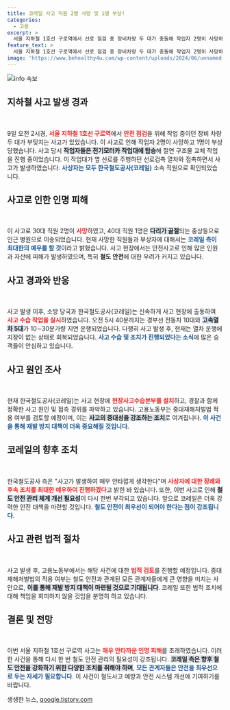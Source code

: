 ```yaml
---
title: 코레일 사고 직원 2명 사망 및 1명 부상!
categories:
  - 고용
excerpt: >
  서울 지하철 1호선 구로역에서 선로 점검 중 장비차량 두 대가 충돌해 작업자 2명이 사망하고 1명이 부상을 당하는 사고가 발생했다. 코레일은 사고 원인 조사에 착수했다.
feature_text: >
  서울 지하철 1호선 구로역에서 선로 점검 중 장비차량 두 대가 충돌해 작업자 2명이 사망하고 1명이 부상을 당하는 사고가 발생했다. 코레일은 사고 원인 조사에 착수했다.
image: 'https://www.behealthy4u.com/wp-content/uploads/2024/06/unnamed-file.png'
---
```


<p><img src="https://www.behealthy4u.com/wp-content/uploads/2024/06/unnamed-file.png" alt="info 속보" /></p>

<h2 data-ke-size="size26">지하철 사고 발생 경과</h2>

<p data-ke-size="size16">&nbsp;</p>

<p>9일 오전 2시경, <b><span style="color: #ee2323;">서울 지하철 1호선 구로역</span></b>에서 <b><span style="color: #ee2323;">안전 점검</span></b>을 위해 작업 중이던 장비 차량 두 대가 부딪치는 사고가 있었습니다. 이 사고로 인해 작업자 2명이 사망하고 1명이 부상당했습니다. 사고 당시 <b><span style="background-color: #21538527;">작업자들은 전기모터카 작업대에 탑승</span></b>해 절연 구조물 교체 작업을 진행 중이었습니다. 이 작업대가 옆 선로를 주행하던 선로검측 열차와 접촉하면서 사고가 발생하였습니다. <b><span style="color: #1a5490;">사상자는 모두 한국철도공사(코레일)</span></b> 소속 직원으로 확인되었습니다.</p>

<h2 data-ke-size="size26">사고로 인한 인명 피해</h2>

<p data-ke-size="size16">&nbsp;</p>

<p>이 사고로 30대 직원 2명이 <b><span style="color: #ee2323;">사망</span></b>하였고, 40대 직원 1명은 <b><span style="background-color: #21538527;">다리가 골절</span></b>되는 중상동으로 인근 병원으로 이송되었습니다. 현재 사망한 직원들과 부상자에 대해서는 <b><span style="color: #1a5490;">코레일 측이 최대한의 예우를 할 것</span></b>이라고 밝혔습니다. 사고 현장에서는 안전사고로 인해 많은 인원과 자산에 피해가 발생하였으며, 특히 <b>철도 안전</b>에 대한 우려가 커지고 있습니다.</p>

<h2 data-ke-size="size26">사고 경과와 반응</h2>

<p data-ke-size="size16">&nbsp;</p>

<p>사고 발생 이후, 소방 당국과 한국철도공사(코레일)는 신속하게 사고 현장에 출동하여 <b><span style="color: #ee2323;">사고 수습 작업을 실시</span></b>하였습니다. 오전 5시 40분까지는 경부선 전동차 10대와 <b><span style="background-color: #21538527;">고속열차 5대</span></b>가 10∼30분가량 지연 운행되었습니다. 다행히 사고 발생 후, 현재는 열차 운행에 지장이 없는 상태로 회복되었습니다. <b><span style="color: #1a5490;">사고 수습 및 조치가 진행되었다는 소식</span></b>에 많은 승객들이 안심하고 있습니다.</p>

<h2 data-ke-size="size26">사고 원인 조사</h2>

<p data-ke-size="size16">&nbsp;</p>

<p>현재 한국철도공사(코레일)는 사고 현장에 <b><span style="color: #ee2323;">현장사고수습본부를 설치</span></b>하고, 경찰과 함께 정확한 사고 원인 및 접촉 경위를 파악하고 있습니다. 고용노동부는 중대재해처벌법 적용 여부를 검토할 예정이며, 이는 <b><span style="background-color: #21538527;">사고의 중대성을 강조하는 조치</span></b>로 여겨집니다. <b><span style="color: #1a5490;">이 사건을 통해 재발 방지 대책이 더욱 중요해질 것입니다</span></b>.</p>

<h2 data-ke-size="size26">코레일의 향후 조치</h2>

<p data-ke-size="size16">&nbsp;</p>

<p>한국철도공사 측은 "사고가 발생하여 매우 안타깝게 생각한다"며 <b><span style="color: #ee2323;">사상자에 대한 장례와 후속 조치를 최대한 예우하여 진행하겠다</span></b>고 밝힌 바 있습니다. 또한, 이번 사고로 인해 <b><span style="background-color: #21538527;">철도 안전 관리 체계 개선 필요성</span></b>이 다시 한번 부각되고 있습니다. 앞으로 코레일은 더욱 강력한 안전 대책을 마련할 것입니다. <b><span style="color: #1a5490;">철도 안전이 최우선이 되어야 한다는 점이 강조됩니다</span></b>.</p>

<h2 data-ke-size="size26">사고 관련 법적 절차</h2>

<p data-ke-size="size16">&nbsp;</p>

<p>사고 발생 후, 고용노동부에서는 해당 사건에 대한 <b><span style="color: #ee2323;">법적 검토</span></b>를 진행할 예정입니다. 중대재해처벌법의 적용 여부는 철도 안전과 관계된 모든 관계자들에게 큰 영향을 미치는 사안으로, <b><span style="background-color: #21538527;">이를 통해 재발 방지 대책이 마련될 것으로 기대됩니다</span></b>. 코레일 또한 법적 조치에 대해 책임을 회피하지 않을 것임을 분명히 하고 있습니다.</p>

<h2 data-ke-size="size26">결론 및 전망</h2>

<p data-ke-size="size16">&nbsp;</p>

<p>이번 서울 지하철 1호선 구로역 사고는 <b><span style="color: #ee2323;">매우 안타까운 인명 피해</span></b>를 초래하였습니다. 이러한 사건을 통해 다시 한 번 철도 안전 관리의 필요성이 강조됩니다. <b><span style="background-color: #21538527;">코레일 측은 향후 철도 안전을 강화하기 위한 다양한 조치를 취해야 하며</span></b>, <b><span style="color: #1a5490;">모든 관계자들은 안전을 최우선으로 두는 자세가 필요합니다</span></b>. 이 사건이 철도사고 예방과 안전 시스템 개선에 기여하기를 바랍니다.</p>
생생한 뉴스, <a href="https://qoogle.tistory.com" rel="dofollow">qoogle.tistory.com</a>


